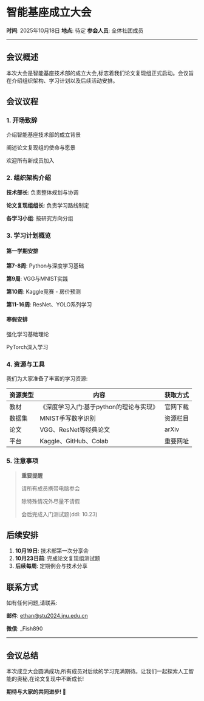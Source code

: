 # 智能基座成立大会

**时间**: 2025年10月18日
**地点**: 待定
**参会人员**: 全体社团成员

---

## 会议概述

本次大会是智能基座技术部的成立大会,标志着我们论文复现组正式启动。会议旨在介绍组织架构、学习计划以及后续活动安排。

## 会议议程

### 1. 开场致辞

介绍智能基座技术部的成立背景

阐述论文复现组的使命与愿景

欢迎所有新成员加入

### 2. 组织架构介绍

**技术部长**: 负责整体规划与协调

**论文复现组组长**: 负责学习路线制定

**各学习小组**: 按研究方向分组

### 3. 学习计划概览

#### 第一学期安排

**第7-8周**: Python与深度学习基础

**第9周**: VGG与MNIST实践

**第10周**: Kaggle竞赛 - 房价预测

**第11-16周**: ResNet、YOLO系列学习

#### 寒假安排

强化学习基础理论

PyTorch深入学习

### 4. 资源与工具

我们为大家准备了丰富的学习资源:

| 资源类型 | 内容                                    | 获取方式 |
| -------- | --------------------------------------- | -------- |
| 教材     | 《深度学习入门:基于python的理论与实现》 | 官网下载 |
| 数据集   | MNIST手写数字识别                       | 资源栏目 |
| 论文     | VGG、ResNet等经典论文                   | arXiv    |
| 平台     | Kaggle、GitHub、Colab                   | 重要网址 |

### 5. 注意事项

> **重要提醒**
>
> 请所有成员携带电脑参会
>
> 除特殊情况外尽量不请假
>
> 会后完成入门测试题(ddl: 10.23)

## 后续安排

1. **10月19日**: 技术部第一次分享会
2. **10月23日前**: 完成论文复现组测试题
3. **后续每周**: 定期例会与技术分享

## 联系方式

如有任何问题,请联系:

**邮件**: ethan@stu2024.jnu.edu.cn

**微信**: _Fish890

---

## 会议总结

本次成立大会圆满成功,所有成员对后续的学习充满期待。让我们一起探索人工智能的奥秘,在论文复现中不断成长!

**期待与大家的共同进步! 🚀**
